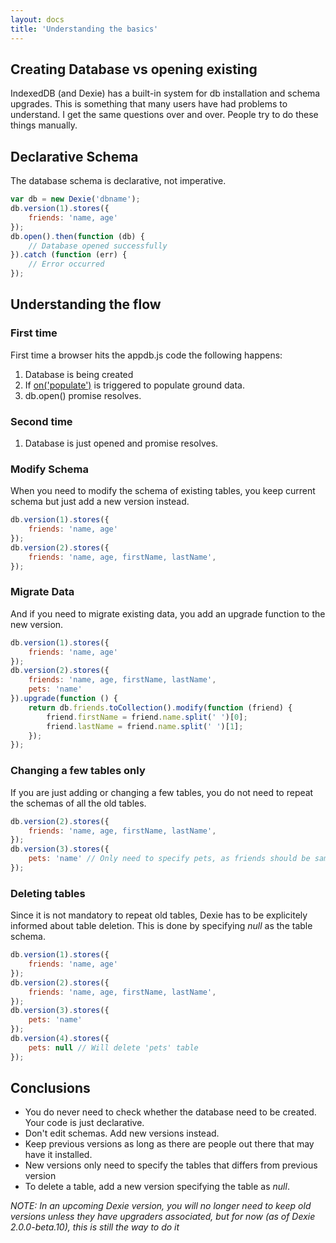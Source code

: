 ```yaml
---
layout: docs
title: 'Understanding the basics'
---
```


## Creating Database vs opening existing

IndexedDB (and Dexie) has a built-in system for db installation and schema upgrades. This is something that many users have had problems to understand. I get the same questions over and over. People try to do these things manually.

## Declarative Schema 
The database schema is declarative, not imperative. 

```javascript
var db = new Dexie('dbname');
db.version(1).stores({
    friends: 'name, age'
});
db.open().then(function (db) {
    // Database opened successfully
}).catch (function (err) {
    // Error occurred
});
```

## Understanding the flow

### First time
First time a browser hits the appdb.js code the following happens:

1. Database is being created
2. If [on('populate')](/docs/Dexie/Dexie.on.populate.html) is triggered to populate ground data.
3. db.open() promise resolves.

### Second time

1. Database is just opened and promise resolves.

### Modify Schema

When you need to modify the schema of existing tables, you keep current schema but just add a new version instead.

```javascript
db.version(1).stores({
    friends: 'name, age'
});
db.version(2).stores({
    friends: 'name, age, firstName, lastName',
});
```

### Migrate Data

And if you need to migrate existing data, you add an upgrade function to the new version.

```javascript
db.version(1).stores({
    friends: 'name, age'
});
db.version(2).stores({
    friends: 'name, age, firstName, lastName',
    pets: 'name'
}).upgrade(function () {
    return db.friends.toCollection().modify(function (friend) {
        friend.firstName = friend.name.split(' ')[0];
        friend.lastName = friend.name.split(' ')[1];
    });
});
```

### Changing a few tables only
If you are just adding or changing a few tables, you do not need to repeat the schemas of all the old tables.

```javascript
db.version(2).stores({
    friends: 'name, age, firstName, lastName',
});
db.version(3).stores({
    pets: 'name' // Only need to specify pets, as friends should be same as for version 2.
});
```

### Deleting tables
Since it is not mandatory to repeat old tables, Dexie has to be explicitely informed about table deletion. This is done by specifying *null* as the table schema.

```javascript
db.version(1).stores({
    friends: 'name, age'
});
db.version(2).stores({
    friends: 'name, age, firstName, lastName',
});
db.version(3).stores({
    pets: 'name'
});
db.version(4).stores({
    pets: null // Will delete 'pets' table
});
```

## Conclusions

* You do never need to check whether the database need to be created. Your code is just declarative.
* Don't edit schemas. Add new versions instead.
* Keep previous versions as long as there are people out there that may have it installed.
* New versions only need to specify the tables that differs from previous version
* To delete a table, add a new version specifying the table as *null*.

*NOTE: In an upcoming Dexie version, you will no longer need to keep old versions unless they have upgraders associated, but for now (as of Dexie 2.0.0-beta.10), this is still the way to do it*

